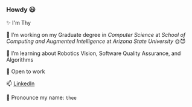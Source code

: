 ### Howdy 😃

  ✨ I'm Thy
  
  🔭 I’m working on my Graduate degree in *Computer Science* at *School of Computing and Augmented Intelligence* at *Arizona State University* 🌞😈
  
  🌱 I’m learning about Robotics Vision, Software Quality Assurance, and Algorithms
  
  💼 Open to work
  
  📫 [LinkedIn](www.linkedin.com/in/thy-do)
  
  🎤 Pronounce my name: `thee`
  
